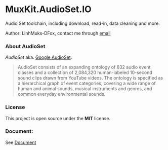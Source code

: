 # MuxKit.AudioSet.IO

Audio Set toolchain, including download, read-in, data cleaning and more.

Author: LinhMuks-DFox, contact me through [email](muxxum65536@gmail.com)

### About AudioSet

*AudioSet* aka. [Google AudioSet](https://research.google.com/audioset/). 

> AudioSet consists of an expanding ontology of 632 audio event classes and a collection of 2,084,320 human-labeled 10-second sound clips drawn from YouTube videos. The ontology is specified as a hierarchical graph of event categories, covering a wide range of human and animal sounds, musical instruments and genres, and common everyday environmental sounds.

### License

This project is open source under the **MIT** license.

### Document:

See [Document](./MuxKit.AudioSet.IO.Document/index.md)

